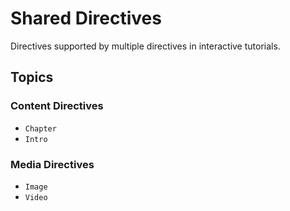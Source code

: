 # Shared Directives

Directives supported by multiple directives in interactive tutorials. 

## Topics

### Content Directives

- ``Chapter``
- ``Intro``

### Media Directives

- ``Image``
- ``Video``

<!-- Copyright (c) 2021 Apple Inc and the Swift Project authors. All Rights Reserved. -->
